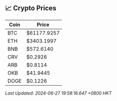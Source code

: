 ## 📈 Crypto Prices

| Coin | Price |
| ---- | ----- |
| BTC | $61177.9257 |
| ETH | $3403.1997 |
| BNB | $572.6140 |
| CRV | $0.2926 |
| ARB | $0.8114 |
| OKB | $41.9445 |
| DOGE | $0.1226 |

_Last Updated: 2024-06-27 19:58:16.647 +0800 HKT_